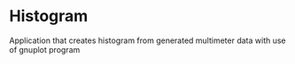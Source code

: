 # Histogram
Application that creates histogram from generated multimeter data with use of gnuplot program

